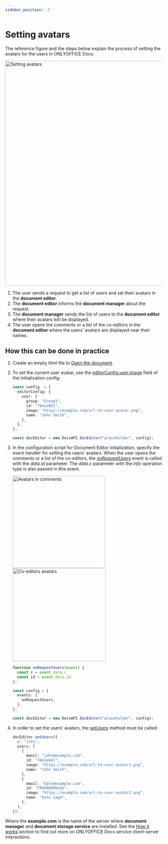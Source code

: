 ```yaml
---
sidebar_position: -3
---
```


# Setting avatars

The reference figure and the steps below explain the process of setting the avatars for the users in ONLYOFFICE Docs.

<img alt="Setting avatars" src="/assets/images/editor/avatars.png" width="720px" />

1. The user sends a request to get a list of users and set their avatars in the **document editor**.
2. The **document editor** informs the **document manager** about the request.
3. The **document manager** sends the list of users to the **document editor** where their avatars will be displayed.
4. The user opens the comments or a list of the co-editors in the **document editor** where the users' avatars are displayed near their names.

## How this can be done in practice

1. Create an empty *html* file to [Open the document](./opening-file.md#how-this-can-be-done-in-practice).

2. To set the current user avatar, use the [editorConfig.user.image](../../usage-api/config/editor/editor.md#user) field of the initialization config:

   ``` ts
   const config  = {
     editorConfig: {
       user: {
         group: "Group1",
         id: "78e1e841",
         image: "https://example.com/url-to-user-avatar.png",
         name: "John Smith",
       },
     },
   };

   const docEditor = new DocsAPI.DocEditor("placeholder", config);
   ```

3. In the configuration script for Document Editor initialization, specify the event handler for setting the users' avatars. When the user opens the comments or a list of the co-editors, the [onRequestUsers](../../usage-api/config/events.md#onrequestusers) event is called with the *data.id* parameter. The *data.c* parameter with the *info* operation type is also passed in this event.

    <img alt="Avatars in comments" src="/assets/images/editor/avatars-comments.png" width="295px" />

    <img alt="Co-editors avatars" src="/assets/images/editor/avatars-coediting.png" width="298px" />

    ``` ts
    function onRequestUsers(event) {
      const c = event.data.c
      const id = event.data.id
    };

    const config = {
      events: {
        onRequestUsers,
      },
    };

    const docEditor = new DocsAPI.DocEditor("placeholder", config);
    ```

4. In order to set the users' avatars, the [setUsers](../../usage-api/methods.md#setusers) method must be called:

    ``` ts
    docEditor.setUsers({
      c: "info",
      users: [
        {
          email: "john@example.com",
          id: "78e1e841",
          image: "https://example.com/url-to-user-avatar1.png",
          name: "John Smith",
        },
        {
          email: "kate@example.com",
          id: "F89d8069ba2b",
          image: "https://example.com/url-to-user-avatar2.png",
          name: "Kate Cage",
        },
      ],
    });
    ```

Where the **example.com** is the name of the server where **document manager** and **document storage service** are installed. See the [How it works](./how-it-works.md) section to find out more on ONLYOFFICE Docs service client-server interactions.
